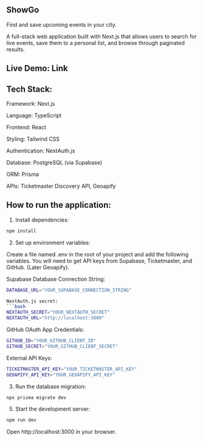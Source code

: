 ## ShowGo
Find and save upcoming events in your city.

A full-stack web application built with Next.js that allows users to search for live events, save them to a personal list, and browse through paginated results.

## Live Demo: Link

## Tech Stack:

Framework: Next.js

Language: TypeScript

Frontend: React

Styling: Tailwind CSS

Authentication: NextAuth.js

Database: PostgreSQL (via Supabase)

ORM: Prisma

APIs: Ticketmaster Discovery API, Geoapify

## How to run the application:

1. Install dependencies:

```bash
npm install
```

2. Set up environment variables:

Create a file named .env in the root of your project and add the following variables. You will need to get API keys from Supabase, Ticketmaster, and GitHub. (Later Geoapify).

Supabase Database Connection String:
```bash
DATABASE_URL="YOUR_SUPABASE_CONNECTION_STRING"

NextAuth.js secret:
```bash
NEXTAUTH_SECRET="YOUR_NEXTAUTH_SECRET"
NEXTAUTH_URL="http://localhost:3000"
```

GitHub OAuth App Credentials:
```bash
GITHUB_ID="YOUR_GITHUB_CLIENT_ID"
GITHUB_SECRET="YOUR_GITHUB_CLIENT_SECRET"
```

External API Keys:
```bash
TICKETMASTER_API_KEY="YOUR_TICKETMASTER_API_KEY"
GEOAPIFY_API_KEY="YOUR_GEOAPIFY_API_KEY"
```

3. Run the database migration:

```bash
npx prisma migrate dev
```

5. Start the development server:

```bash
npm run dev
```

Open http://localhost:3000 in your browser.